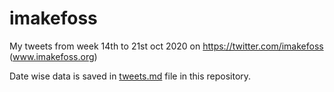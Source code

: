 # imakefoss
My tweets from week 14th to 21st oct 2020 on https://twitter.com/imakefoss (www.imakefoss.org) 

Date wise data is saved in [tweets.md](https://github.com/keshavbhatt/imakefoss/blob/main/tweets.md) file in this repository.
